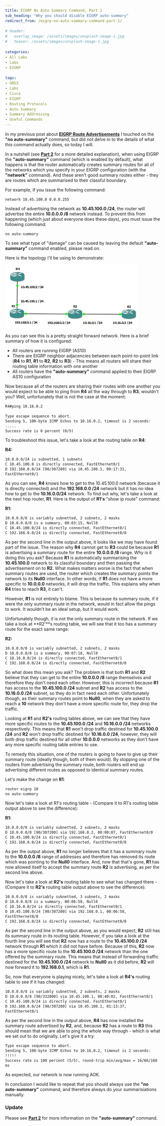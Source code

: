 ```yaml
---
title: EIGRP No Auto Summary Command, Part 1
sub_heading: "Why you should disable EIGRP auto-summary"
redirect_from: /eigrp-no-auto-summary-command-part-1/

# header:
#   overlay_image: /assets/images/unsplash-image-1.jpg
#   teaser: /assets/images/unsplash-image-1.jpg

categories:
- All Labs
- Labs
- EIGRP

tags:
- GNS3
- Labs
- Cisco
- EIGRP
- Routing Protocols
- Auto Summary
- Summary Addressing
- Useful Commands
---
```

In my previous post about [**EIGRP Route Advertisements**](/eigrp-route-advertising/) I touched on the **"no auto-summary"** command, but did not delve in to the details of what this command actually does, so today I will.

In a nutshell (see [**Part 2**](/eigrp-no-auto-summary-command-part-2/ "EIGRP No Auto Summary Command, Part 2") for a more detailed explanation), when using EIGRP the **"auto-summary"** command (which is enabled by default), what happens is that the router automatically creates summary routes for all of the networks which you specify in your EIGRP configuration (with the **"network"** command). And these aren't good summary routes either - they are routes which are summarised to their classful boundary.

For example, if you issue the following command:

```
network 10.45.100.0 0.0.0.255
```

Instead of advertising the network as **10.45.100.0 /24**, the router will advertise the entire **10.0.0.0 /8** network instead. To prevent this from happening (which just about everyone does these days), you must issue the following command:

```
no auto-summary
```

To see what type of "damage" can be caused by leaving the default **"auto-summary"** command enabled, please read on.

Here is the topology I'll be using to demonstrate:

[![topology](/assets/2015/02/topology2.jpg)](/assets/2015/02/topology2.jpg)

As you can see this is a pretty straight forward network. Here is a brief summary of how it is configured:

*   All routers are running EIGRP (AS10)
*   There are EIGRP neighbor adjacencies between each point-to-point link (**R4** to **R1**, **R1** to **R2**, **R2** to **R3**) - This means all routers will share their routing table information with one another
*   All routers have the **"auto-summary"** command applied to their EIGRP AS10 configuration

Now because all of the routers are sharing their routes with one another you would expect to be able to ping from **R4** all the way through to **R3**, wouldn't you? Well, unfortunately that is not the case at the moment:

```
R4#ping 10.16.0.2

Type escape sequence to abort.
Sending 5, 100-byte ICMP Echos to 10.16.0.2, timeout is 2 seconds:
.....
Success rate is 0 percent (0/5)
```

To troubleshoot this issue, let's take a look at the routing table on **R4**:

**R4:**

```
10.0.0.0/24 is subnetted, 1 subnets
C 10.45.100.0 is directly connected, FastEthernet0/1
D 192.168.0.0/24 [90/307200] via 10.45.100.1, 00:17:31, FastEthernet0/1
```

As you can see, **R4** knows how to get to the 10.45.100.0 network (because it is directly connected) and the **192.168.0.0 /24** network but it has no idea how to get to the **10.16.0.0/24** network. To find out why, let's take a look at the next hop router, **R1**. Here is the output of **R1's** "show ip route" command:

**R1:**

```
10.0.0.0/8 is variably subnetted, 2 subnets, 2 masks
D 10.0.0.0/8 is a summary, 00:03:15, Null0
C 10.45.100.0/24 is directly connected, FastEthernet0/1
C 192.168.0.0/24 is directly connected, FastEthernet0/0
```

As per the second line in the output above, it looks like we may have found part of the issue. The reason why **R4** cannot get to **R3** could be because **R1** is advertising a summary route for the entire **10.0.0.0 /8** range. Why is it doing this you ask? Because **R1** is automatically summarising the **10.45.100.0** network to its classful boundary and then passing the advertisement on to **R2**. What makes matters worse is the fact that when summary routes are used, the router which creates the summary points the network to its **Null0** interface. In other words, if **R1** does not have a more specific to **10.0.0.0** networks, it will drop the traffic. This explains why when **R4** tries to reach **R3**, it can't.

However, **R1** is not entirely to blame. This is because its summary route, if it were the only summary route in the network, would in fact allow the pings to work. It wouldn't be an ideal setup, but it would work.

Unfortunately though, it is not the only summary route in the network. If we take a look at **R2'**s routing table, we will see that it too has a summary route for the exact same range:

**R2:**

```
10.0.0.0/8 is variably subnetted, 2 subnets, 2 masks
D 10.0.0.0/8 is a summary, 00:07:18, Null0
C 10.16.0.0/24 is directly connected, FastEthernet0/1
C 192.168.0.0/24 is directly connected, FastEthernet0/0
```

So what does this mean you ask? The problem is that both **R1** and **R2** believe that they can get to the entire **10.0.0.0 /8** range themselves and therefore they don't need each other. However, this is incorrect because **R1** has access to the **10.45.100.0 /24** subnet and **R2** has access to the **10.16.0.0 /24** subnet, so they do in fact need each other. Unfortunately though, as their summary routes point to **Null0**, when they are asked to reach a **10** network they don't have a more specific route for, they drop the traffic.

Looking at **R1** and **R2's** routing tables above, we can see that they have more specific routes to the **10.45.100.0 /24** and **10.16.0.0 /24** networks respectively. This means that **R1** won't drop traffic destined for **10.45.100.0 /24** and **R2** won't drop traffic destined for **10.16.0.0 /24**, however, they will both drop traffic destined for all other **10.0.0.0** networks as they don't have any more specific routing table entries to use.

To remedy this situation, one of the routers is going to have to give up their summary route (ideally though, both of them would). By stopping one of the routers from advertising the summary route, both routers will end up advertising different routes as opposed to identical summary routes.

Let's make the change on **R1**:

```
router eigrp 10
no auto-summary
```

Now let's take a look at R1's routing table - (Compare it to R1's routing table output above to see the difference):

**R1:**

```
10.0.0.0/8 is variably subnetted, 2 subnets, 2 masks
D 10.0.0.0/8 [90/307200] via 192.168.0.2, 00:00:07, FastEthernet0/0
C 10.45.100.0/24 is directly connected, FastEthernet0/1
C 192.168.0.0/24 is directly connected, FastEthernet0/0
```

As per the output above, **R1** no longer believes that it has a summary route to the **10.0.0.0 /8** range of addresses and therefore has removed its route which was pointing to the **Null0** interface. And, now that that's gone, **R1** has now allowed itself to accept the summary route **R2** is advertising, as per the second line above.

Now let's take a look at **R2's** routing table to see what has changed there - (Compare it to **R2's** routing table output above to see the difference):

```
10.0.0.0/8 is variably subnetted, 3 subnets, 2 masks
D 10.0.0.0/8 is a summary, 00:06:58, Null0
C 10.16.0.0/24 is directly connected, FastEthernet0/1
D 10.45.100.0/24 [90/307200] via 192.168.0.1, 00:06:58, FastEthernet0/0
C 192.168.0.0/24 is directly connected, FastEthernet0/0
```

As per the second line in the output above, as you would expect, **R2** still has its summary route in its routing table. However, if you take a look at the fourth line you will see that **R2** now has a route to the **10.45.100.0 /24** network through **R1** which it did not have before. Because of this, **R2** now has a more specific route to the **10.45.100.0 /24** network than the one offered by the summary route. This means that instead of forwarding traffic destined for the **10.45.100.0 /24** network to **Null0** as it did before, **R2** will now forward it to **192.168.0.1**, which is **R1**.

So, now that everyone is playing nicely, let's take a look at **R4's** routing table to see if it has changed:

```
10.0.0.0/8 is variably subnetted, 2 subnets, 2 masks
D 10.0.0.0/8 [90/332800] via 10.45.100.1, 00:40:02, FastEthernet0/1
C 10.45.100.0/24 is directly connected, FastEthernet0/1
D 192.168.0.0/24 [90/307200] via 10.45.100.1, 01:13:37, FastEthernet0/1
```

As per the second line in the output above, **R4** has now installed the summary route advertised by **R2**, and, because **R2** has a route to **R3** this should mean that we are able to ping the whole way through - which is what we set out to do originally. Let's give it a try:

```
Type escape sequence to abort.
Sending 5, 100-byte ICMP Echos to 10.16.0.2, timeout is 2 seconds:
!!!!!
Success rate is 100 percent (5/5), round-trip min/avg/max = 16/66/168 ms
```

As expected, our network is now running AOK.

In conclusion I would like to repeat that you should always use the **"no auto-summary"** command, and therefore always do your summarisiations manually.

### Update

Please see [**Part 2**](/eigrp-no-auto-summary-command-part-2/ "EIGRP No Auto Summary Command, Part 2") for more information on the **"auto-summary"** command.